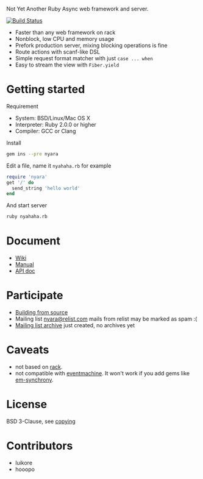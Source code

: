 Not Yet Another Ruby Async web framework and server.

[![Build Status](https://travis-ci.org/luikore/nyara.png)](https://travis-ci.org/luikore/nyara)

- Faster than any web framework on rack
- Nonblock, low CPU and memory usage
- Prefork production server, mixing blocking operations is fine
- Route actions with scanf-like DSL
- Simple request format matcher with just `case ... when`
- Easy to stream the view with `Fiber.yield`

# Getting started

Requirement

- System: BSD/Linux/Mac OS X
- Interpreter: Ruby 2.0.0 or higher
- Compiler: GCC or Clang

Install

```bash
gem ins --pre nyara
```

Edit a file, name it `nyahaha.rb` for example

```ruby
require 'nyara'
get '/' do
  send_string 'hello world'
end
```

And start server

```bash
ruby nyahaha.rb
```

# Document

- [Wiki](https://github.com/luikore/nyara/wiki/Home)
- [Manual](https://github.com/luikore/nyara/wiki/Manual)
- [API doc](http://rubydoc.info/github/luikore/nyara/master/frames)

# Participate

- [Building from source](https://github.com/luikore/nyara/wiki/Building)
- Mailing list [nyara@relist.com](mailto://nyara@relist.com)
  mails from relist may be marked as spam :(
- [Mailing list archive](http://librelist.com/browser/nyara)
  just created, no archives yet

# Caveats

- not based on [rack](https://github.com/rack/rack).
- not compatible with [eventmachine](https://github.com/eventmachine/eventmachine). It won't work if you add gems like [em-synchrony](https://github.com/igrigorik/em-synchrony).

# License

BSD 3-Clause, see [copying](https://github.com/luikore/nyara/blob/master/copying)

# Contributors

- luikore
- hooopo
